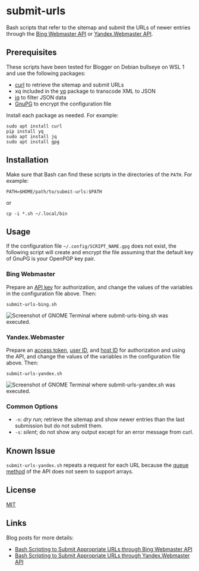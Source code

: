 # submit-urls #

<!-- Bash scripts that refer to sitemap and submit URLs through Bing Webmaster or Yandex.Webmaster API -->

Bash scripts that refer to the sitemap and submit the URLs of newer
entries through the [Bing Webmaster
API](https://docs.microsoft.com/en-us/bingwebmaster/) or
[Yandex.Webmaster API](https://yandex.com/dev/webmaster/).

## Prerequisites ##

These scripts have been tested for Blogger on Debian bullseye on WSL 1
and use the following packages:

  * [curl](https://curl.se/) to retrieve the sitemap and submit URLs
  * xq included in the [yq](https://kislyuk.github.io/yq/) package to
    transcode XML to JSON
  * [jq](https://stedolan.github.io/jq/) to filter JSON data
  * [GnuPG](https://gnupg.org/index.html) to encrypt the configuration
    file

Install each package as needed.  For example:

``` shell
sudo apt install curl
pip install yq
sudo apt install jq
sudo apt install gpg
```

## Installation ##

Make sure that Bash can find these scripts in the directories of the
`PATH`.  For example:

``` shell
PATH=$HOME/path/to/submit-urls:$PATH
```

or

``` shell
cp -i *.sh ~/.local/bin
```

## Usage ##

If the configuration file `~/.config/SCRIPT_NAME.gpg` does not exist,
the following script will create and encrypt the file assuming that
the default key of GnuPG is your OpenPGP key pair.

### Bing Webmaster ###

Prepare an [API
key](https://docs.microsoft.com/en-us/bingwebmaster/getting-access)
for authorization, and change the values of the variables in the
configuration file above.  Then:

``` shell
submit-urls-bing.sh
```

![Screenshot of GNOME Terminal where submit-urls-bing.sh was
executed.](https://dl.dropboxusercontent.com/s/uvdfl57t5jkhnc0/20210506T141204.png)

### Yandex.Webmaster ###

Prepare an [access
token](https://yandex.com/dev/oauth/doc/dg/tasks/get-oauth-token.html),
[user
ID](https://yandex.com/dev/webmaster/doc/dg/reference/user.html), and
[host
ID](https://yandex.com/dev/webmaster/doc/dg/reference/hosts.html) for
authorization and using the API, and change the values of the
variables in the configuration file above.  Then:

``` shell
submit-urls-yandex.sh
```

![Screenshot of GNOME Terminal where submit-urls-yandex.sh was
executed.](https://dl.dropboxusercontent.com/s/9970gmvzd9ujd2m/20210504T205404.png)

### Common Options ###

  * `-n`: *dry run*; retrieve the sitemap and show newer entries than
    the last submission but do not submit them.
  * `-s`: *silent*; do not show any output except for an error message
    from curl.

## Known Issue ##

`submit-urls-yandex.sh` repeats a request for each URL because the
[queue
method](https://yandex.com/dev/webmaster/doc/dg/reference/host-recrawl-post.html)
of the API does not seem to support arrays.

## License ##

[MIT](LICENSE)

## Links ##

Blog posts for more details:

  * [Bash Scripting to Submit Appropriate URLs through Bing Webmaster API](https://carmine560.blogspot.com/2020/12/bash-scripting-to-submit-urls-through.html)
  * [Bash Scripting to Submit Appropriate URLs through Yandex.Webmaster API](https://carmine560.blogspot.com/2021/04/bash-scripting-to-submit-appropriate.html)
